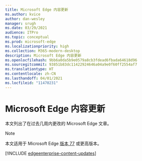 ```yaml
---
title: Microsoft Edge 内容更新
ms.author: kvice
author: dan-wesley
manager: srugh
ms.date: 03/29/2021
audience: ITPro
ms.topic: conceptual
ms.prod: microsoft-edge
ms.localizationpriority: high
ms.collection: M365-modern-desktop
description: Microsoft Edge 内容更新
ms.openlocfilehash: 9bb6a0da5b9e0579a8cb3fdead6fbada64618d96
ms.sourcegitcommit: 93851b83dc11422924646a04a9e0f60ff2554af7
ms.translationtype: HT
ms.contentlocale: zh-CN
ms.lasthandoff: 04/01/2021
ms.locfileid: "11470231"
---
```

# <a name="microsoft-edge-content-updates"></a>Microsoft Edge 内容更新

本文列出了在过去几周内更改的 Microsoft Edge 文章。

> [!NOTE]
> 本文适用于 Microsoft Edge [版本 77](https://support.microsoft.com/help/4027011/microsoft-edge-find-out-which-version-you-have?ocid=MicrosoftStore-EdgeVersion) 或更高版本。

[!INCLUDE [edgeenterprise-content-updates](./includes/edgeenterprise-content-updates.md)]
